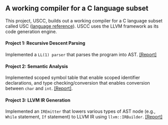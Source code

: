 ## A working compiler for a C language subset
This project, USCC, builds out a working compiler for a C language subset called USC ([language reference](./USCLanguage.pdf)). 
USCC uses the LLVM framework as its code generation engine.

#### Project 1: Recursive Descent Parsing
Implemented a `LL(1) parser` that parses the program into AST. [[Report]](https://github.com/wuruoyu/CS502-Compiler/blob/master/uscc/uscc/report/reportP1.pdf)

#### Project 2: Semantic Analysis
Implemented scoped symbol table that enable scoped identifier declarations, and type checking/conversion that enables conversion between `char` and `int`. [[Report]](https://github.com/wuruoyu/CS502-Compiler/blob/master/uscc/uscc/report/reportP2.pdf).

#### Project 3: LLVM IR Generation
Implemented an `IREmitter` that lowers various types of AST node (e.g., `While` statement, `If` statement) to LLVM IR using `llvm::IRBuilder`. [[Report]](https://github.com/wuruoyu/CS502-Compiler/blob/master/uscc/uscc/report/reportP3.pdf)
